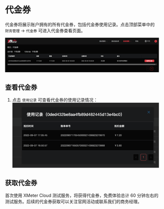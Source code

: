 # 代金券

代金券将展示账户拥有的所有代金券，包括代金券使用记录。点击顶部菜单中的 `财务管理` -> `代金券` 可进入代金券查看页面。

![coupons](../_assets/coupons.png)

## 查看代金券

1. 点击 `使用记录` 可查看代金券的使用记录情况：
     ![image-20221209162604864](../_assets/coupons_usage.png)


## 获取代金券

首次使用 XMeter Cloud 测试服务，将获得代金券，免费体验总计 60 分钟左右的测试服务。后续的代金券获取可以关注官网活动或联系我们的商务经理。